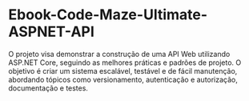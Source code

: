 # Ebook-Code-Maze-Ultimate-ASPNET-API
O projeto visa demonstrar a construção de uma API Web utilizando ASP.NET Core, seguindo as melhores práticas e padrões de projeto. O objetivo é criar um sistema escalável, testável e de fácil manutenção, abordando tópicos como versionamento, autenticação e autorização, documentação e testes.
